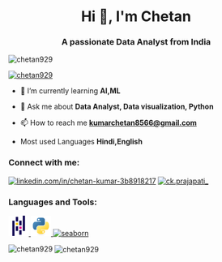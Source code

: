 <h1 align="center">Hi 👋, I'm Chetan</h1>
<h3 align="center">A passionate Data Analyst from India</h3>

<p align="left"> <img src="https://komarev.com/ghpvc/?username=chetan929&label=Profile%20views&color=0e75b6&style=flat" alt="chetan929" /> </p>

<p align="left"> <a href="https://github.com/ryo-ma/github-profile-trophy"><img src="https://github-profile-trophy.vercel.app/?username=chetan929" alt="chetan929" /></a> </p>

- 🌱 I’m currently learning **AI,ML**

- 💬 Ask me about **Data Analyst, Data visualization, Python**

- 📫 How to reach me **kumarchetan8566@gmail.com**

- Most used Languages **Hindi,English**

<h3 align="left">Connect with me:</h3>
<p align="left">
<a href="https://linkedin.com/in/linkedin.com/in/chetan-kumar-3b8918217" target="blank"><img align="center" src="https://raw.githubusercontent.com/rahuldkjain/github-profile-readme-generator/master/src/images/icons/Social/linked-in-alt.svg" alt="linkedin.com/in/chetan-kumar-3b8918217" height="30" width="40" /></a>
<a href="https://instagram.com/ck.prajapati_" target="blank"><img align="center" src="https://raw.githubusercontent.com/rahuldkjain/github-profile-readme-generator/master/src/images/icons/Social/instagram.svg" alt="ck.prajapati_" height="30" width="40" /></a>
</p>

<h3 align="left">Languages and Tools:</h3>
<p align="left"> <a href="https://pandas.pydata.org/" target="_blank" rel="noreferrer"> <img src="https://raw.githubusercontent.com/devicons/devicon/2ae2a900d2f041da66e950e4d48052658d850630/icons/pandas/pandas-original.svg" alt="pandas" width="40" height="40"/> </a> <a href="https://www.python.org" target="_blank" rel="noreferrer"> <img src="https://raw.githubusercontent.com/devicons/devicon/master/icons/python/python-original.svg" alt="python" width="40" height="40"/> </a> <a href="https://seaborn.pydata.org/" target="_blank" rel="noreferrer"> <img src="https://seaborn.pydata.org/_images/logo-mark-lightbg.svg" alt="seaborn" width="40" height="40"/> </a> </p>

<p><img align="left" src="https://github-readme-stats.vercel.app/api/top-langs?username=chetan929&show_icons=true&locale=en&layout=compact" alt="chetan929" /></p>

<p>&nbsp;<img align="center" src="https://github-readme-stats.vercel.app/api?username=chetan929&show_icons=true&locale=en" alt="chetan929" /></p>
